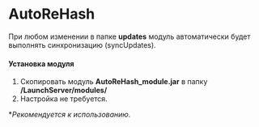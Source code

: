 # AutoReHash

При любом изменении в папке **updates** модуль автоматически будет выполнять синхронизацию (syncUpdates).

#### Установка модуля

1. Скопировать модуль **AutoReHash_module.jar** в папку **/LaunchServer/modules/**
2. Настройка не требуется.

**Рекомендуется к использованию.*
